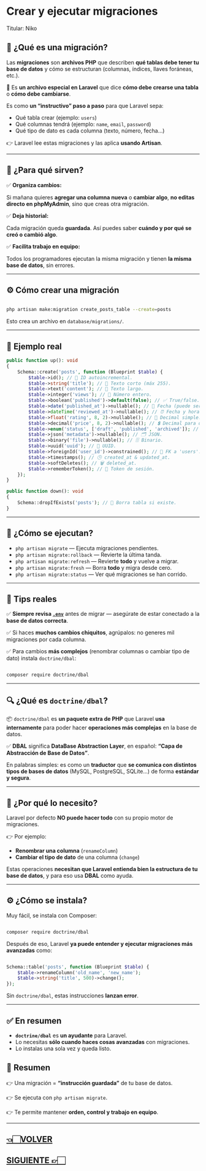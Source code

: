# Crear y ejecutar migraciones

Titular: Niko

## 🦜 **¿Qué es una migración?**

Las **migraciones** son **archivos PHP** que describen **qué tablas debe tener tu base de datos** y cómo se estructuran (columnas, índices, llaves foráneas, etc.).

🔑 Es **un archivo especial en Laravel** que dice **cómo debe crearse una tabla** o **cómo debe cambiarse**.

Es como **un “instructivo” paso a paso** para que Laravel sepa:

- Qué tabla crear (ejemplo: `users`)
- Qué columnas tendrá (ejemplo: `name`, `email`, `password`)
- Qué tipo de dato es cada columna (texto, número, fecha…)

👉 Laravel lee estas migraciones y las aplica **usando Artisan**.

---

## 🧱 **¿Para qué sirven?**

✅ **Organiza cambios:**

Si mañana quieres **agregar una columna nueva** o **cambiar algo**, **no editas directo en phpMyAdmin**, sino que creas otra migración.

✅ **Deja historial:**

Cada migración queda **guardada**. Así puedes saber **cuándo y por qué se creó o cambió algo**.

✅ **Facilita trabajo en equipo:**

Todos los programadores ejecutan la misma migración y tienen **la misma base de datos**, sin errores.

---

## ⚙️ **Cómo crear una migración**

```bash

php artisan make:migration create_posts_table --create=posts

```

Esto crea un archivo en `database/migrations/`.

---

## 🧩 **Ejemplo real**

```php
public function up(): void
{
    Schema::create('posts', function (Blueprint $table) {
        $table->id(); // 🔑 ID autoincremental.
        $table->string('title'); // 📌 Texto corto (máx 255).
        $table->text('content'); // 📜 Texto largo.
        $table->integer('views'); // 🔢 Número entero.
        $table->boolean('published')->default(false); // ✅ True/false.
        $table->date('published_at')->nullable(); // 📅 Fecha (puede ser nulo).
        $table->dateTime('reviewed_at')->nullable(); // ⏰ Fecha y hora.
        $table->float('rating', 8, 2)->nullable(); // 📏 Decimal simple.
        $table->decimal('price', 8, 2)->nullable(); // 💲 Decimal para dinero.
        $table->enum('status', ['draft', 'published', 'archived']); // 🎚️ Opciones limitadas.
        $table->json('metadata')->nullable(); // 🗂️ JSON.
        $table->binary('file')->nullable(); // 🗄️ Binario.
        $table->uuid('uuid'); // 🔐 UUID.
        $table->foreignId('user_id')->constrained(); // 🔗 FK a 'users'.
        $table->timestamps(); // 🕒 created_at & updated_at.
        $table->softDeletes(); // 🗑️ deleted_at.
        $table->rememberToken(); // 🔑 Token de sesión.
    });
}

public function down(): void
{
    Schema::dropIfExists('posts'); // 🚫 Borra tabla si existe.
}

```

---

## 🔄 **¿Cómo se ejecutan?**

- `php artisan migrate` — Ejecuta migraciones pendientes.
- `php artisan migrate:rollback` — Revierte la última tanda.
- `php artisan migrate:refresh` — Revierte **todo** y vuelve a migrar.
- `php artisan migrate:fresh` — Borra **todo** y migra desde cero.
- `php artisan migrate:status` — Ver qué migraciones se han corrido.

---

## 🔑 **Tips reales**

✅ **Siempre revisa [`.env`](Instalacio%CC%81n%20Paso%20a%20Paso%20227d9e22edae8115b4aec54d81524445.md)** antes de migrar — asegúrate de estar conectado a la **base de datos correcta**.

✅ Si haces **muchos cambios chiquitos**, agrúpalos: no generes mil migraciones por cada columna.

✅ Para cambios **más complejos** (renombrar columnas o cambiar tipo de dato) instala `doctrine/dbal`:

```bash

composer require doctrine/dbal

```

---

## 🔍 **¿Qué es `doctrine/dbal`?**

📦 `doctrine/dbal` es **un paquete extra de PHP** que Laravel **usa internamente** para poder hacer **operaciones más complejas** en la base de datos.

✅ **DBAL** significa **DataBase Abstraction Layer**, en español: **“Capa de Abstracción de Base de Datos”**.

En palabras simples: es como un **traductor** que **se comunica con distintos tipos de bases de datos** (MySQL, PostgreSQL, SQLite...) de forma **estándar y segura**.

---

## 🧩 **¿Por qué lo necesito?**

Laravel por defecto **NO puede hacer todo** con su propio motor de migraciones.

👉 Por ejemplo:

- **Renombrar una columna** (`renameColumn`)
- **Cambiar el tipo de dato** de una columna (`change`)

Estas operaciones **necesitan que Laravel entienda bien la estructura de tu base de datos**, y para eso usa **DBAL** como ayuda.

---

## ⚙️ **¿Cómo se instala?**

Muy fácil, se instala con Composer:

```bash

composer require doctrine/dbal

```

Después de eso, Laravel **ya puede entender y ejecutar migraciones más avanzadas** como:

```php

Schema::table('posts', function (Blueprint $table) {
    $table->renameColumn('old_name', 'new_name');
    $table->string('title', 500)->change();
});

```

Sin `doctrine/dbal`, estas instrucciones **lanzan error**.

---

## ✅ **En resumen**

- **`doctrine/dbal`** es **un ayudante** para Laravel.
- Lo necesitas **sólo cuando haces cosas avanzadas** con migraciones.
- Lo instalas una sola vez y queda listo.

## 🎉 **Resumen**

👉 Una migración = **“instrucción guardada”** de tu base de datos.

👉 Se ejecuta con `php artisan migrate`.

👉 Te permite mantener **orden, control y trabajo en equipo**.

---

## [👈🏻VOLVER](Conexio%CC%81n%20a%20MySQL%20phpMyAdmin%20227d9e22edae802b80c5e4dc75d13262.md)

## [SIGUIENTE 👉🏻](Editar%20tablas%20existentes%20227d9e22edae803eab7acad672744a14.md)
